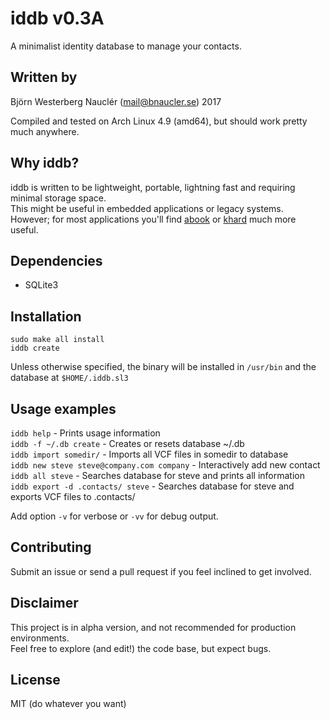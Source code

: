 # iddb v0.3A
A minimalist identity database to manage your contacts.  

## Written by
Björn Westerberg Nauclér (mail@bnaucler.se) 2017

Compiled and tested on Arch Linux 4.9 (amd64), but should work pretty much anywhere.

## Why iddb?
iddb is written to be lightweight, portable, lightning fast and requiring minimal storage space.  
This might be useful in embedded applications or legacy systems.  
However; for most applications you'll find [abook](http://abook.sourceforge.net/) or [khard](https://github.com/scheibler/khard) much more useful.

## Dependencies
* SQLite3

## Installation
`sudo make all install`  
`iddb create`

Unless otherwise specified, the binary will be installed in `/usr/bin` and the database at `$HOME/.iddb.sl3`

## Usage examples
`iddb help` - Prints usage information  
`iddb -f ~/.db create` - Creates or resets database ~/.db  
`iddb import somedir/` - Imports all VCF files in somedir to database  
`iddb new steve steve@company.com company` - Interactively add new contact  
`iddb all steve` - Searches database for steve and prints all information  
`iddb export -d .contacts/ steve` - Searches database for steve and exports VCF files to .contacts/

Add option `-v` for verbose or `-vv` for debug output.

## Contributing
Submit an issue or send a pull request if you feel inclined to get involved.

## Disclaimer
This project is in alpha version, and not recommended for production environments.  
Feel free to explore (and edit!) the code base, but expect bugs.

## License
MIT (do whatever you want)
